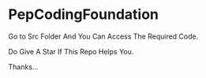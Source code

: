 # PepCodingFoundation

Go to Src Folder And You Can Access The Required Code.  

Do Give A Star If This Repo Helps You.  

Thanks...
